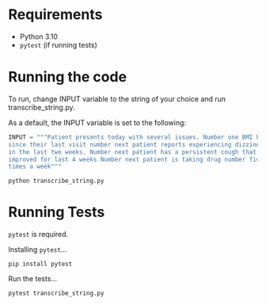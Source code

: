 
# Requirements
- Python 3.10
- `pytest` (if running tests)

# Running the code
To run, change INPUT variable to the string of your choice and run transcribe_string.py.

As a default, the INPUT variable is set to the following:

```python
INPUT = """Patient presents today with several issues. Number one BMI has increased by 10%
since their last visit number next patient reports experiencing dizziness several times
in the last two weeks. Number next patient has a persistent cough that hasn’t
improved for last 4 weeks Number next patient is taking drug number five several
times a week"""
```
```
python transcribe_string.py
```


# Running Tests

`pytest` is required.

Installing `pytest`...

```
pip install pytest
```

Run the tests...

```
pytest transcribe_string.py
```